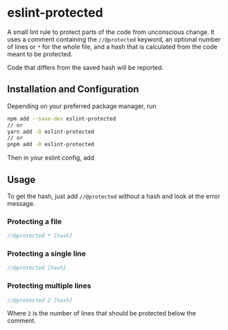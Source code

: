 # eslint-protected

A small lint rule to protect parts of the code from unconscious change. It uses a comment containing the `//@protected` keyword, an optional number of lines or `*` for the whole file, and a hash that is calculated from the code meant to be protected.

Code that differs from the saved hash will be reported.

## Installation and Configuration

Depending on your preferred package manager, run

```sh
npm add --save-dev eslint-protected
// or
yarn add -D eslint-protected
// or
pnpm add -D eslint-protected
```

Then in your eslint config, add

## Usage

To get the hash, just add `//@protected` without a hash and look at the error message.

### Protecting a file

```js
//@protected * [hash]
```

### Protecting a single line

```js
//@protected [hash]
```

### Protecting multiple lines

```js
//@protected 2 [hash]
```

Where `2` is the number of lines that should be protected below the comment.
